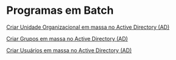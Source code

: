 # Programas em Batch

<a href="https://github.com/3dinvein/Programas-em-Batch/tree/main/CRIAR-OUs-EM-MASSA">Criar Unidade Organizacional em massa no Active Directory (AD)</a>

<a href="https://github.com/3dinvein/Programas-em-Batch/tree/main/CRIAR-GRUPOS-EM-MASSA">Criar Grupos em massa no Active Directory (AD)</a>

<a href="https://github.com/3dinvein/Programas-em-Batch/tree/main/CRIAR-USUARIOS-EM-MASSA">Criar Usuários em massa no Active Directory (AD)</a>
